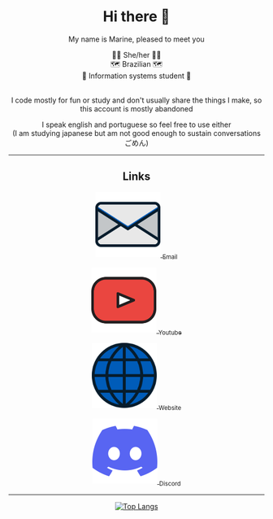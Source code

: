 <div align="center">
<h1>Hi there 👋</h1>

My name is Marine, pleased to meet you

<div>👸🏽 She/her 👸🏽</div>
<div>🗺️ Brazilian 🗺️</div>
<div>🏫 Information systems student 🏫</div>
<br>
<p>I code mostly for fun or study and don't usually share the things I make, so this account is mostly abandoned</p>

<div>I speak english and portuguese so feel free to use either</div>
<div>(I am studying japanese but am not good enough to sustain conversations ごめん)</div>


<!-- <style>
  #links {
    display: grid;
    grid-template-columns: repeat(auto-fit,minmax(150px, 1fr));
    align-items: center;
    justify-items: center;
  }
  .container {
    transition: transform 0.5s ease-in-out;
    position: relative;
    color: inherit; 
  }
  .container:hover { transform: scale(1.25); }
  .text {
    position: absolute;
    bottom: -50px;
    left: 0; 
    right: 0; 
    margin-left: auto; 
    margin-right: auto; 
    width: 100px;
    font: inherit;
    opacity: 0%;
    transition: all 0.5s ease;
    pointer-events: none;
    color: #00FFFF; 
  }
  .container:hover > .link > .text {
    bottom: 0px;
    opacity: 100%;
  }
  .link { color: inherit; }
</style> -->

---
<h2>Links</h2>
<div id="links">
  <p class="container"><a class="link" href="mailto:cyanmarine@cyanmarine.net"
    ><img
      src="https://raw.githubusercontent.com/PrincessCyanMarine/PrincessCyanMarine/main/assets/email.svg"
      width="128px"
      alt="Email"
      title="Email"
  /> <sub class="text">Email</sub> </a></p>


  <p class="container"><a class="link" href="https://www.youtube.com/@cyanmarine"
    ><img
      src="https://raw.githubusercontent.com/PrincessCyanMarine/PrincessCyanMarine/main/assets/youtube.svg"
      alt="Youtube"
      title="Youtube"
      width="128px;"
  /> <sub class="text">Youtube</sub> </a></p>


  <p class="container"><a class="link" href="https://cyanmarine.net/"
    ><img
      src="https://raw.githubusercontent.com/PrincessCyanMarine/PrincessCyanMarine/main/assets/website.svg"
      alt="Website"
      title="Website"
      width="128px;"
  /> <sub class="text">Website</sub> </a></p>


  <p class="container"><a class="link" href="https://discordapp.com/users/305883924310261760"
    ><img
      src="https://raw.githubusercontent.com/PrincessCyanMarine/PrincessCyanMarine/main/assets/discord.svg"
      alt="Discord username"
      title="Discord (Probably the best way to contact me)"
      width="128px;"
  /> <sub class="text">Discord</sub> </a></p>
</div>



<!-- [<img src="" alt="" title="" width=16px;> ][] -->

---

[![Top Langs](https://github-readme-stats.vercel.app/api/top-langs/?username=PrincessCyanMarine&theme=nightowl&hide_border=true&layout=compact)](https://github.com/anuraghazra/github-readme-stats)
</div>
